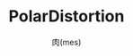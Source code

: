 ---
title: PolarDistortion
description: 直交座標から極座標、極座標から直交座標に変換する映像エフェクトです。巨大な画像に対しても適用することができます。
author: 肉(mes)
date:
keywords: [""]
category: [""]
---